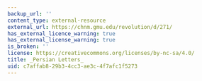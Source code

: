 ```yaml
---
backup_url: ''
content_type: external-resource
external_url: https://chnm.gmu.edu/revolution/d/271/
has_external_licence_warning: true
has_external_license_warning: true
is_broken: ''
license: https://creativecommons.org/licenses/by-nc-sa/4.0/
title: _Persian Letters_
uid: c7affab8-29b3-4cc3-ae3c-4f7afc1f5273
---
```

